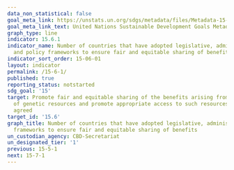 ```yaml
---
data_non_statistical: false
goal_meta_link: https://unstats.un.org/sdgs/metadata/files/Metadata-15-06-01.pdf
goal_meta_link_text: United Nations Sustainable Development Goals Metadata (pdf 456kB)
graph_type: line
indicator: 15.6.1
indicator_name: Number of countries that have adopted legislative, administrative
  and policy frameworks to ensure fair and equitable sharing of benefits
indicator_sort_order: 15-06-01
layout: indicator
permalink: /15-6-1/
published: true
reporting_status: notstarted
sdg_goal: '15'
target: Promote fair and equitable sharing of the benefits arising from the utilization
  of genetic resources and promote appropriate access to such resources, as internationally
  agreed
target_id: '15.6'
graph_title: Number of countries that have adopted legislative, administrative and policy
  frameworks to ensure fair and equitable sharing of benefits
un_custodian_agency: CBD-Secretariat
un_designated_tier: '1'
previous: 15-5-1
next: 15-7-1
---
```

